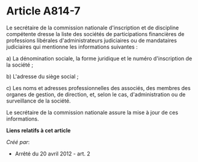 # Article A814-7

Le secrétaire de la commission nationale d'inscription et de discipline compétente dresse la liste des sociétés de
participations financières de professions libérales d'administrateurs judiciaires ou de mandataires judiciaires qui mentionne
les informations suivantes :

a) La dénomination sociale, la forme juridique et le numéro d'inscription de la société ;

b) L'adresse du siège social ;

c) Les noms et adresses professionnelles des associés, des membres des organes de gestion, de direction, et, selon le cas,
d'administration ou de surveillance de la société.

Le secrétaire de la commission nationale assure la mise à jour de ces informations.

**Liens relatifs à cet article**

_Créé par_:

  - Arrêté du 20 avril 2012 - art. 2
